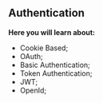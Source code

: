 ## Authentication

**Here you will learn about:**

- Cookie Based;
- OAuth;
- Basic Authentication;
- Token Authentication;
- JWT;
- OpenId;
